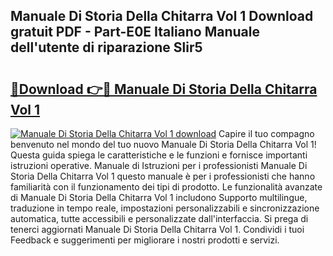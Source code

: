 ## Manuale Di Storia Della Chitarra Vol 1 Download gratuit PDF - Part-E0E Italiano Manuale dell'utente di riparazione Slir5

# <h2><a href="http://dfebtrf.blite.top/?on=Manuale+Di+Storia+Della+Chitarra+Vol+1">🔗Download 👉🔴 Manuale Di Storia Della Chitarra Vol 1</a></h2>

[![Manuale Di Storia Della Chitarra Vol 1 download](https://i.imgur.com/lujVjoI.png)](http://dfebtrf.blite.top/?on=Manuale+Di+Storia+Della+Chitarra+Vol+1)
Capire il tuo compagno benvenuto nel mondo del tuo nuovo Manuale Di Storia Della Chitarra Vol 1! Questa guida spiega le caratteristiche e le funzioni e fornisce importanti istruzioni operative. Manuale di Istruzioni per i professionisti Manuale Di Storia Della Chitarra Vol 1 questo manuale è per i professionisti che hanno familiarità con il funzionamento dei tipi di prodotto. Le funzionalità avanzate di Manuale Di Storia Della Chitarra Vol 1 includono Supporto multilingue, traduzione in tempo reale, impostazioni personalizzabili e sincronizzazione automatica, tutte accessibili e personalizzate dall'interfaccia. Si prega di tenerci aggiornati Manuale Di Storia Della Chitarra Vol 1. Condividi i tuoi Feedback e suggerimenti per migliorare i nostri prodotti e servizi.
